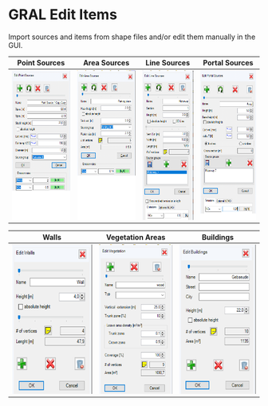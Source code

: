 # GRAL Edit Items<br>
Import sources and items from shape files and/or edit them manually in the GUI.<br>

| Point Sources | Area Sources | Line Sources | Portal Sources |
|------------|-------------|-------------|-------------|
| <img src=./PointSource.png height="300"> | <img src=./AreaSource.png height="300"> | <img src=./LineSource.png height="300"> | <img src=./PortalSource.png height="300"> | --

| Walls | Vegetation Areas | Buildings |
|------------|-------------|-------------|
| <img src=./Walls.png height="300"> | <img src=./Vegetation.png height="300"> | <img src=./Building.png height="300"> | --
